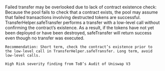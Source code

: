 Failed transfer may be overlooked due to lack of contract existence check: Because the pool fails to check that a contract exists, the pool may assume that failed transactions involving destructed tokens are successful. TransferHelper.safeTransfer performs a transfer with a low-level call without confirming the contract’s existence. As a result, if the tokens have not yet been deployed or have been destroyed, safeTransfer will return success even though no transfer was executed.

    Recommendation: Short term, check the contract’s existence prior to the low-level call in TransferHelper.safeTransfer. Long term, avoid low-level calls.

    High Risk severity finding from ToB’s Audit of Uniswap V3